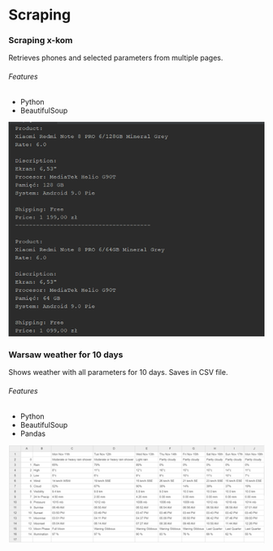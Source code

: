 # Scraping

### Scraping x-kom
Retrieves phones and selected parameters from multiple pages.

###### Features
- Python
- BeautifulSoup

<img src="img/x-kom.png">

### Warsaw weather for 10 days
Shows weather with all parameters for 10 days.
Saves in CSV file.

###### Features
- Python
- BeautifulSoup
- Pandas

<img src="img/weather.png">
